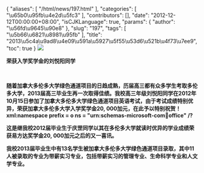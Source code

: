 {
    "aliases": [
        "/html/news/197.html"
    ],
    "categories": [
        "\u65b0\u95fb\u4e2d\u5fc3"
    ],
    "contributors": [],
    "date": "2012-12-12T00:00:00+08:00",
    "isCJKLanguage": true,
    "params": {
        "author": "\u56fd\u9645\u90e8"
    },
    "slug": "197",
    "tags": [
        "\u5b66\u6821\u8981\u95fb"
    ],
    "title": "2013\u5c4a\u9ad8\u4e09\u591a\u5927\u5f55\u53d6\u521b\u4f73\u7ee9",
    "toc": true
}
**![](https://cdn.tfls.online/mirror/full/f176dccea93f10c3d1e3af4fae9033f752529c25.jpg)**

**荣获入学奖学金的刘悦阳同学**

 

**随着加拿大多伦多大学绿色通道项目的日趋成熟，历届高三都有众多学生考取多伦多大学，2013届高三毕业生再一次取得佳绩。我校高三年级刘悦阳同学在2012年10月15日参加了加拿大多伦多大学绿色通道项目英语考试，由于考试成绩特别优异，荣获加拿大多伦多大学入学奖学金20, 000加元，在此予以特别祝贺！xml:namespace prefix = o ns = "urn:schemas-microsoft-com:office:office" /?**

**这是继我校2012届毕业生于庆罡同学以其在多伦多大学就读时优异的学业成绩荣获易方达奖学金20, 000加元之后的又一喜讯。**

**我校2013届毕业生中有13名学生被加拿大多伦多大学绿色通道项目录取，其中11人被录取的专业为带薪实习专业，包括带薪实习的管理专业、生命科学专业和人文学专业。**

